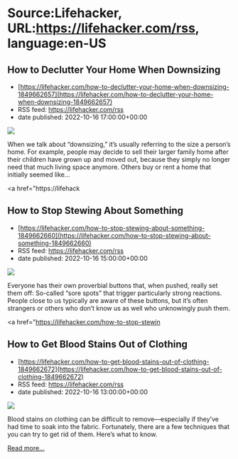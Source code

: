 # Source:Lifehacker, URL:https://lifehacker.com/rss, language:en-US

## How to Declutter Your Home When Downsizing
 - [https://lifehacker.com/how-to-declutter-your-home-when-downsizing-1849662657](https://lifehacker.com/how-to-declutter-your-home-when-downsizing-1849662657)
 - RSS feed: https://lifehacker.com/rss
 - date published: 2022-10-16 17:00:00+00:00

<img src="https://i.kinja-img.com/gawker-media/image/upload/s--ENI8FaE6--/c_fit,fl_progressive,q_80,w_636/7cb5c17ca3224f4869a4c14b738ad4aa.jpg" /><p>When we talk about “downsizing,” it’s usually referring to the size a person’s home. For example, people may decide to sell their larger family home after their children have grown up and moved out, because they simply no longer need that much living space anymore. Others buy or rent a home that initially seemed like…</p><p><a href="https://lifehack

## How to Stop Stewing About Something
 - [https://lifehacker.com/how-to-stop-stewing-about-something-1849662660](https://lifehacker.com/how-to-stop-stewing-about-something-1849662660)
 - RSS feed: https://lifehacker.com/rss
 - date published: 2022-10-16 15:00:00+00:00

<img src="https://i.kinja-img.com/gawker-media/image/upload/s--PK8-ZlRW--/c_fit,fl_progressive,q_80,w_636/6691fc9cb205cef8d450166496efdbd4.jpg" /><p>Everyone has their own proverbial buttons that, when pushed, really set them off: So-called “sore spots” that trigger particularly strong reactions. People close to us typically are aware of these buttons, but it’s often strangers or others who don’t know us as well who unknowingly push them. </p><p><a href="https://lifehacker.com/how-to-stop-stewin

## How to Get Blood Stains Out of Clothing
 - [https://lifehacker.com/how-to-get-blood-stains-out-of-clothing-1849662672](https://lifehacker.com/how-to-get-blood-stains-out-of-clothing-1849662672)
 - RSS feed: https://lifehacker.com/rss
 - date published: 2022-10-16 13:00:00+00:00

<img src="https://i.kinja-img.com/gawker-media/image/upload/s--BV3SdZNT--/c_fit,fl_progressive,q_80,w_636/61f655278a520edbf9f0c87236340bf7.jpg" /><p>Blood stains on clothing can be difficult to remove—especially if they’ve had time to soak into the fabric. Fortunately, there are a few techniques that you can try to get rid of them. Here’s what to know.</p><p><a href="https://lifehacker.com/how-to-get-blood-stains-out-of-clothing-1849662672">Read more...</a></p>

